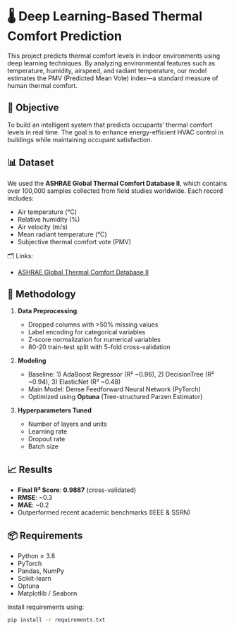 # 🌡️ Deep Learning-Based Thermal Comfort Prediction

This project predicts thermal comfort levels in indoor environments using deep learning techniques. By analyzing environmental features such as temperature, humidity, airspeed, and radiant temperature, our model estimates the PMV (Predicted Mean Vote) index—a standard measure of human thermal comfort.

## 📌 Objective

To build an intelligent system that predicts occupants’ thermal comfort levels in real time. The goal is to enhance energy-efficient HVAC control in buildings while maintaining occupant satisfaction.

## 📊 Dataset

We used the **ASHRAE Global Thermal Comfort Database II**, which contains over 100,000 samples collected from field studies worldwide. Each record includes:
- Air temperature (°C)
- Relative humidity (%)
- Air velocity (m/s)
- Mean radiant temperature (°C)
- Subjective thermal comfort vote (PMV)

🗂️ Links:
- [ASHRAE Global Thermal Comfort Database II](https://www.kaggle.com/datasets/claytonmiller/ashrae-global-thermal-comfort-database-ii)

## 🧠 Methodology

1. **Data Preprocessing**
   - Dropped columns with >50% missing values
   - Label encoding for categorical variables
   - Z-score normalization for numerical variables
   - 80-20 train-test split with 5-fold cross-validation

2. **Modeling**
   - Baseline: 1) AdaBoost Regressor (R² ~0.96), 2) DecisionTree (R² ~0.94), 3) ElasticNet (R² ~0.48)
   - Main Model: Dense Feedforward Neural Network (PyTorch)
   - Optimized using **Optuna** (Tree-structured Parzen Estimator)

3. **Hyperparameters Tuned**
   - Number of layers and units
   - Learning rate
   - Dropout rate
   - Batch size

## 📈 Results

- **Final R² Score**: **0.9887** (cross-validated)
- **RMSE**: ~0.3
- **MAE**: ~0.2
- Outperformed recent academic benchmarks (IEEE & SSRN)

## 📦 Requirements

- Python ≥ 3.8
- PyTorch
- Pandas, NumPy
- Scikit-learn
- Optuna
- Matplotlib / Seaborn

Install requirements using:
```bash
pip install -r requirements.txt
